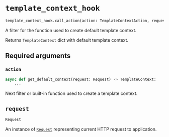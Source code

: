 # `template_context_hook`

```python
template_context_hook.call_action(action: TemplateContextAction, request: Request)
```

A filter for the function used to create default template context.

Returns `TemplateContext` dict with default template context.


## Required arguments

### `action`

```python
async def get_default_context(request: Request) -> TemplateContext:
    ...
```

Next filter or built-in function used to create a template context.


## `request`

```python
Request
```

An instance of [`Request`](https://www.starlette.io/requests/) representing current HTTP request to application.